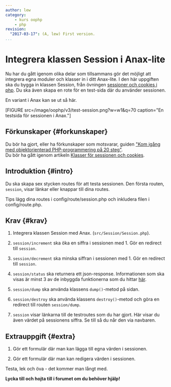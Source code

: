 ```yaml
---
author: lew
category:
    - kurs oophp
    - php
revision:
  "2017-03-17": (A, lew) First version.
...
```

Integrera klassen Session i Anax-lite
==================================

Nu har du gått igenom olika delar som tillsammans gör det möjligt att integrera egna moduler och klasser in i ditt Anax-lite. I den här uppgiften ska du bygga in klassen Session, från övningen [sessioner och cookies i php](kunskap/session-cookie-klasser). Du ska även skapa en rote för en test-sida där du använder sessionen.

<!--more-->

En variant i Anax kan se ut så här.

[FIGURE src=/image/oophp/v3/test-session.png?w=w1&q=70 caption="En testsida för sessionen i Anax."]

Förkunskaper {#forkunskaper}
-----------------------

Du bör ha gjort, eller ha förkunskaper som motsvarar, guiden ["Kom igång med objektorienterad PHP-programmering på 20 steg"](kunskap/kom-i-gang-med-oophp-pa-20-steg).  
Du bör ha gått igenom artikeln [Klasser för sessionen och cookies](kunskap/session-cookie-klasser).  



Introduktion {#intro}
-----------------------

Du ska skapa sex stycken routes för att testa sessionen. Den första routen, `session`, visar länkar eller knappar till dina routes.


Tips lägg dina routes i config/route/session.php och inkludera filen i config/route.php.



Krav {#krav}
-----------------------

1. Integrera klassen Session med Anax. (`src/Session/Session.php`).

1. `session/increment` ska öka en siffra i sessionen med 1. Gör en redirect till `session`.

1. `session/decrement` ska minska siffran i sessionen med 1. Gör en redirect till `session`.

1. `session/status` ska returnera ett json-response. Informationen som ska visas är minst 3 av de inbyggda funktionerna som du hittar [här](http://php.net/manual/en/function.session-id.php).

1. `session/dump` ska använda klassens `dump()`-metod på sidan.

1. `session/destroy` ska använda klassens `destroy()`-metod och göra en redirect till routen `session/dump`.

1. `session` visar länkarna till de testroutes som du har gjort. Här visar du även värdet på sessionens siffra. Se till så du når den via navbaren.



Extrauppgift {#extra}
-----------------------

1. Gör ett formulär där man kan lägga till egna värden i sessionen.

1. Gör ett formulär där man kan redigera värden i sessionen.



Testa, lek och öva - det kommer man långt med.

**Lycka till och hojta till i forumet om du behöver hjälp!**
